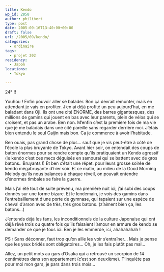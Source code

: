 ```yaml
---
title: Kendo
wp_id: 2858
author: philibert
type: post
date: 2005-09-16T13:40:00+00:00
draft: false
url: /2005/09/kendo/
categories:
  - ordinaire
tags:
  - projet 202
residency:
  - Japon
locations:
  - Tokyo

---
```

24° !!
  
Youhou ! Enfin pouvoir aller se balader. Bon ça devrait remonter, mais en attendant je vais en profiter. J&rsquo;en ai déjà profité un peu aujourd&rsquo;hui, en me baladant dans Oji. Ils ont une cité ENORME, des barres gigantesques, des millions de gamins qui jouent en bas avec leur parents, plein de vélos qui se croisent, et pas un arabe. Ben non. M&rsquo;enfin c&rsquo;est la première fois de ma vie que je me baladais dans une cité pareille sans regarder derrière moi. J&rsquo;étais bien entendu le seul Gaijin mais bon. Ca je commence à avoir l&rsquo;habitude.

Ben ouais, pas grand chose de plus&#8230; sauf que je vis peut-être à côté de l&rsquo;école la plus bruyante de Tokyo. Avant hier soir, on entendait des coups de baton énormes pour se rendre compte qu&rsquo;ils pratiquaient un Kendo agressif (le kendo c&rsquo;est ces mecs déguisés en samourai qui se battent avec de gros batons.. Bruyants !) Et ben c&rsquo;était une répet. pour leurs grosse soirée de kendo mégabruyante d&rsquo;hier soir. Et ce matin, au milieu de la Good Morning Melody qu&rsquo;ils nous balances à chaque réveil, on pouvait entendre d&rsquo;énormes timbales se faire la guerre. 

Mais j&rsquo;ai été tout de suite prévenu, ma première nuit ici, j&rsquo;ai subi des coups donnés sur une forme bizare. Et le lendemain, je vois des gamins dans l&rsquo;entrebaillement d&rsquo;une porte de gymnase, qui tapaient sur une espèce de cheval d&rsquo;arson avec de très, très gros batons. (z&rsquo;aiment bien ça, les batons&#8230;)

J&rsquo;entends déjà les fans, les inconditionnels de la culture Japonaise qui ont déjà rêvé trois ou quatre fois qu&rsquo;ils faisaient l&rsquo;amour en armure de kendo se demander ce que je fous ici. Ben je les emmerde, ici, ahahahahah !

PS : Sans déconner, faut trop qu&rsquo;on aille les voir s&rsquo;entraîner&#8230; Mais je pense que les yeux bridés sont obligatoires&#8230; Oh, je les fais plutôt pas mal&#8230;

Allez, un petit mots au gars d&rsquo;Osaka qui a retrouvé un scorpion de 14 centimètres dans son appartement (c&rsquo;est son deuxième). T&rsquo;inquiète pas pour moi mon gars, je pars dans trois mois&#8230;